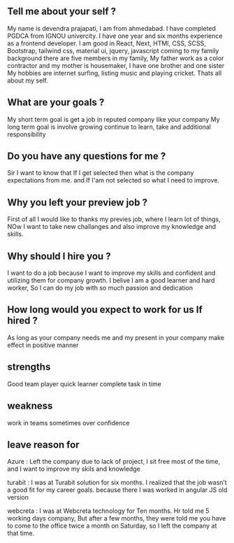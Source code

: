 Tell me about your self ?
------------------------------------------------------------
My name is devendra prajapati, I am from ahmedabad.
I have completed PGDCA from IGNOU univercity.
I have one year and six months experience as a frontend developer.
I am good in React, Next, HTMl, CSS, SCSS, Bootstrap, tailwind css, material ui, jquery, javascript
coming to my family background there are five members in my family, My father work as a color contractor and my mother is housemaker, I have one brother and one sister
My hobbies are internet surfing, listing music and playing cricket.
Thats all about my self.


What are your goals ?
------------------------------------------------------------
My short term goal is get a job in reputed company like your company
My long term goal is involve growing continue to learn, take and additional responsibility


Do you have any questions for me ?
------------------------------------------------------------
Sir I want to know that If I get selected then what is the company expectations from me. and If I'am not selected so what I need to improve.


Why you left your preview job ?
------------------------------------------------------------
First of all I would like to thanks my previes job, where I learn lot of things, NOw I want to take new challanges and also improve my knowledge and skills.


Why should I hire you ?
------------------------------------------------------------
I want to do a job because I want to improve my skills and confident and utilizing them for company growth. I belive I am a good learner and hard worker, So I can do my job with so much passion and dedication


How long would you expect to work for us If hired ?
------------------------------------------------------------
As long as your company needs me and my present in your company make effect in positive manner


strengths
------------------------------------------------------------
Good team player
quick learner
complete task in time


weakness
------------------------------------------------------------
work in teams
sometimes over confidence


leave reason for 
------------------------------------------------------------
Azure    : Left the company due to lack of project, I sit free most of the time, and I want to improve my skils and knowledge

turabit  : I was at Turabit solution for six months. I realized that the job wasn’t a good fit for my career goals. because there I was worked in angular JS old version

webcreta : I was at Webcreta technology for Ten months. Hr told me 5 working days company, But after a few months, they were told me you have to come to the office twice a month on Saturday, so I left the company at that time.


